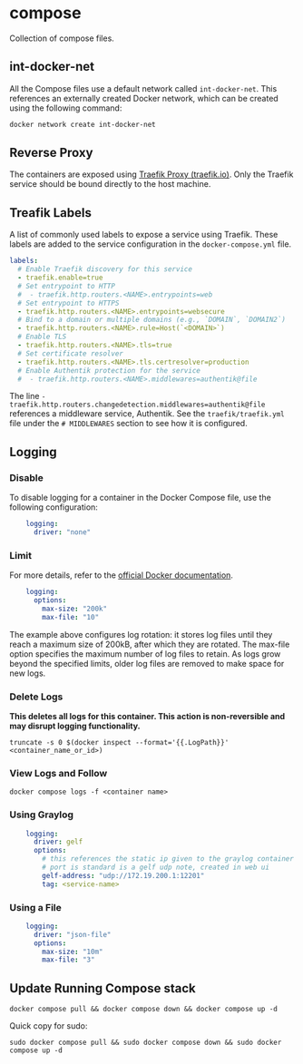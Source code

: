 # compose

Collection of compose files.

## int-docker-net

All the Compose files use a default network called `int-docker-net`.
This references an externally created Docker network, which can be created using the following command:

```bash
docker network create int-docker-net
```

## Reverse Proxy

The containers are exposed using [Traefik Proxy (traefik.io)](https://traefik.io/traefik/).
Only the Traefik service should be bound directly to the host machine.

## Treafik Labels

A list of commonly used labels to expose a service using Traefik. These labels are added to the service configuration in
the `docker-compose.yml` file.

```yaml
labels:
  # Enable Traefik discovery for this service
  - traefik.enable=true
  # Set entrypoint to HTTP
  #  - traefik.http.routers.<NAME>.entrypoints=web
  # Set entrypoint to HTTPS
  - traefik.http.routers.<NAME>.entrypoints=websecure
  # Bind to a domain or multiple domains (e.g., `DOMAIN`, `DOMAIN2`)
  - traefik.http.routers.<NAME>.rule=Host(`<DOMAIN>`)
  # Enable TLS
  - traefik.http.routers.<NAME>.tls=true
  # Set certificate resolver
  - traefik.http.routers.<NAME>.tls.certresolver=production
  # Enable Authentik protection for the service
  #  - traefik.http.routers.<NAME>.middlewares=authentik@file
```

The line `- traefik.http.routers.changedetection.middlewares=authentik@file` references a middleware service, Authentik.
See the `traefik/traefik.yml` file under the `# MIDDLEWARES` section to see how it is configured.

## Logging

### Disable

To disable logging for a container in the Docker Compose file, use the following configuration:

```yaml
    logging:
      driver: "none"
```

### Limit

For more details, refer to
the [official Docker documentation](https://docs.docker.com/compose/compose-file/compose-file-v3/#logging).

```yaml
    logging:
      options:
        max-size: "200k"
        max-file: "10"
```

The example above configures log rotation: it stores log files until they reach a maximum size of 200kB, after which
they are rotated. The max-file option specifies the maximum number of log files to retain. As logs grow beyond the
specified limits, older log files are removed to make space for new logs.

### Delete Logs

**This deletes all logs for this container. This action is non-reversible and may disrupt logging functionality.**

```shell 
truncate -s 0 $(docker inspect --format='{{.LogPath}}' <container_name_or_id>)
```

### View Logs and Follow

```shell
docker compose logs -f <container name>
```

### Using Graylog

```yaml
    logging:
      driver: gelf
      options:
        # this references the static ip given to the graylog container
        # port is standard is a gelf udp note, created in web ui
        gelf-address: "udp://172.19.200.1:12201"
        tag: <service-name>
```

### Using a File

```yaml
    logging:
      driver: "json-file"
      options:
        max-size: "10m"
        max-file: "3"
```

## Update Running Compose stack

```shell
docker compose pull && docker compose down && docker compose up -d
```

Quick copy for sudo:

```shell
sudo docker compose pull && sudo docker compose down && sudo docker compose up -d
```
